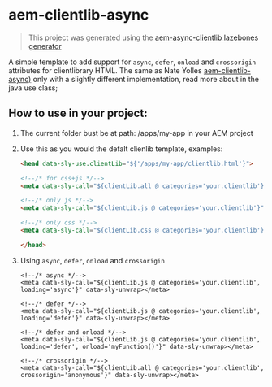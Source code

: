 # aem-clientlib-async

> This project was generated using the [aem-async-clientlib lazebones generator](https://github.com/ahmed-musallam/aem-async-clientlib)

A simple template to add support for `async`, `defer`, `onload` and `crossorigin` attributes for clientlibrary HTML. The same as Nate Yolles [aem-clientlib-async)](https://github.com/nateyolles/aem-clientlib-async) only with a slightly different implementation, read more about in the java use class;

## How to use in your project:

1. The current folder bust be at path: /apps/my-app in your AEM project 
2. Use this as you would the defalt clienlib template, examples:
	
	```HTML
    <head data-sly-use.clientLib="${'/apps/my-app/clientlib.html'}">
	
    <!--/* for css+js */-->
    <meta data-sly-call="${clientLib.all @ categories='your.clientlib'}" data-sly-unwrap></meta>
	
    <!--/* only js */-->
    <meta data-sly-call="${clientLib.js @ categories='your.clientlib'}" data-sly-unwrap></meta>
	
    <!--/* only css */-->
    <meta data-sly-call="${clientLib.css @ categories='your.clientlib'}" data-sly-unwrap></meta>
	
    </head>
	```
3. Using `async`, `defer`, `onload` and `crossorigin`

	```
    <!--/* async */-->
    <meta data-sly-call="${clientLib.js @ categories='your.clientlib', loading='async'}" data-sly-unwrap></meta>
	
    <!--/* defer */-->
    <meta data-sly-call="${clientLib.js @ categories='your.clientlib', loading='defer'}" data-sly-unwrap></meta>
	
    <!--/* defer and onload */-->
    <meta data-sly-call="${clientLib.js @ categories='your.clientlib', loading='defer', onload='myFunction()'}" data-sly-unwrap></meta>
	
    <!--/* crossorigin */-->
    <meta data-sly-call="${clientLib.all @ categories='your.clientlib', crossorigin='anonymous'}" data-sly-unwrap></meta>
	```